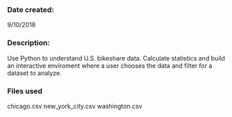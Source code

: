 ### Date created:
9/10/2018
### Description: 
Use Python to understand U.S. bikeshare data. Calculate statistics and build an interactive enviroment where a user chooses the data and filter for a dataset to analyze.
### Files used
chicago.csv
new_york_city.csv
washington.csv
